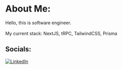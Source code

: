 # About Me:
Hello, this is software engineer.<br><br>My current stack: NextJS, tRPC, TailwindCSS, Prisma


## Socials:
[![LinkedIn](https://img.shields.io/badge/LinkedIn-%230077B5.svg?logo=linkedin&logoColor=white)](https://linkedin.com/in/caglarkrhsyn) 
